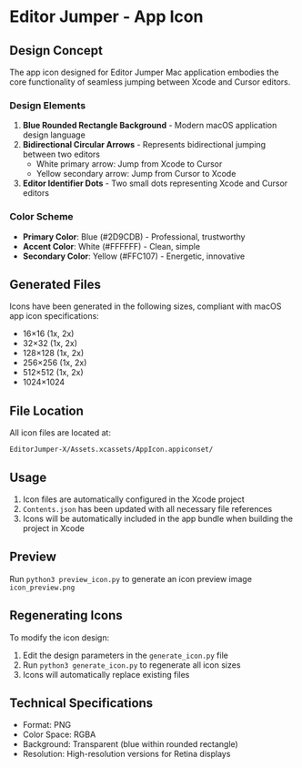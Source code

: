 # Editor Jumper - App Icon

## Design Concept

The app icon designed for Editor Jumper Mac application embodies the core functionality of seamless jumping between Xcode and Cursor editors.

### Design Elements

1. **Blue Rounded Rectangle Background** - Modern macOS application design language
2. **Bidirectional Circular Arrows** - Represents bidirectional jumping between two editors
   - White primary arrow: Jump from Xcode to Cursor
   - Yellow secondary arrow: Jump from Cursor to Xcode
3. **Editor Identifier Dots** - Two small dots representing Xcode and Cursor editors

### Color Scheme

- **Primary Color**: Blue (#2D9CDB) - Professional, trustworthy
- **Accent Color**: White (#FFFFFF) - Clean, simple
- **Secondary Color**: Yellow (#FFC107) - Energetic, innovative

## Generated Files

Icons have been generated in the following sizes, compliant with macOS app icon specifications:

- 16×16 (1x, 2x)
- 32×32 (1x, 2x) 
- 128×128 (1x, 2x)
- 256×256 (1x, 2x)
- 512×512 (1x, 2x)
- 1024×1024

## File Location

All icon files are located at:
```
EditorJumper-X/Assets.xcassets/AppIcon.appiconset/
```

## Usage

1. Icon files are automatically configured in the Xcode project
2. `Contents.json` has been updated with all necessary file references
3. Icons will be automatically included in the app bundle when building the project in Xcode

## Preview

Run `python3 preview_icon.py` to generate an icon preview image `icon_preview.png`

## Regenerating Icons

To modify the icon design:

1. Edit the design parameters in the `generate_icon.py` file
2. Run `python3 generate_icon.py` to regenerate all icon sizes
3. Icons will automatically replace existing files

## Technical Specifications

- Format: PNG
- Color Space: RGBA
- Background: Transparent (blue within rounded rectangle)
- Resolution: High-resolution versions for Retina displays 